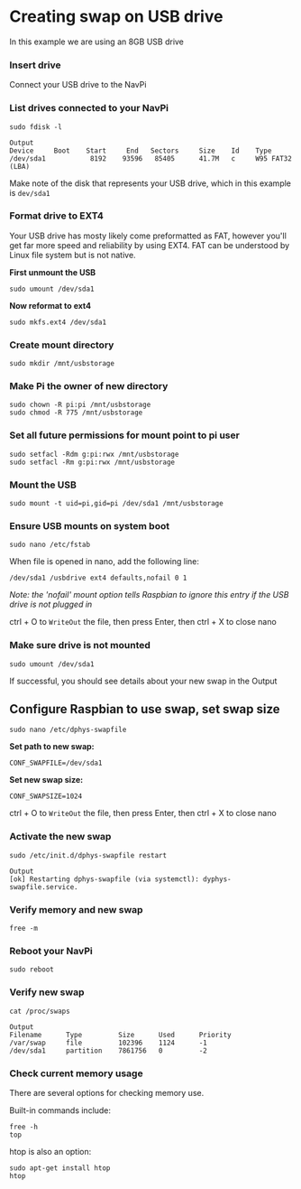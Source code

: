 # Creating swap on USB drive
In this example we are using an 8GB USB drive

### Insert drive
Connect your USB drive to the NavPi

### List drives connected to your NavPi
    sudo fdisk -l

    Output
    Device     Boot    Start     End   Sectors     Size    Id    Type
    /dev/sda1           8192    93596   85405      41.7M   c     W95 FAT32 (LBA)

Make note of the disk that represents your USB drive, which in this example is `dev/sda1`

### Format drive to EXT4
Your USB drive has mosty likely come preformatted as FAT, however you'll get far more speed and reliability by using EXT4. FAT can be understood by Linux file system but is not native.

**First unmount the USB**

    sudo umount /dev/sda1

**Now reformat to ext4**

    sudo mkfs.ext4 /dev/sda1

### Create mount directory
    sudo mkdir /mnt/usbstorage

### Make Pi the owner of new directory
    sudo chown -R pi:pi /mnt/usbstorage
    sudo chmod -R 775 /mnt/usbstorage

### Set all future permissions for mount point to pi user
    sudo setfacl -Rdm g:pi:rwx /mnt/usbstorage
    sudo setfacl -Rm g:pi:rwx /mnt/usbstorage

### Mount the USB
    sudo mount -t uid=pi,gid=pi /dev/sda1 /mnt/usbstorage

### Ensure USB mounts on system boot
    sudo nano /etc/fstab

When file is opened in nano, add the following line:

    /dev/sda1 /usbdrive ext4 defaults,nofail 0 1

_Note: the 'nofail' mount option tells Raspbian to ignore this entry if the USB drive is not plugged in_

ctrl + O to `WriteOut` the file, then press Enter, then ctrl + X to close nano

### Make sure drive is not mounted
    sudo umount /dev/sda1

If successful, you should see details about your new swap in the Output

## Configure Raspbian to use swap, set swap size

    sudo nano /etc/dphys-swapfile

**Set path to new swap:**

    CONF_SWAPFILE=/dev/sda1

**Set new swap size:**

    CONF_SWAPSIZE=1024

ctrl + O to `WriteOut` the file, then press Enter, then ctrl + X to close nano

### Activate the new swap
    sudo /etc/init.d/dphys-swapfile restart

    Output
    [ok] Restarting dphys-swapfile (via systemctl): dyphys-swapfile.service.

### Verify memory and new swap
    free -m

### Reboot your NavPi
    sudo reboot

### Verify new swap
    cat /proc/swaps

    Output
    Filename      Type         Size      Used      Priority
    /var/swap     file         102396    1124      -1
    /dev/sda1     partition    7861756   0         -2

### Check current memory usage

There are several options for checking memory use.

Built-in commands include:

    free -h
    top

htop is also an option:

    sudo apt-get install htop
    htop
